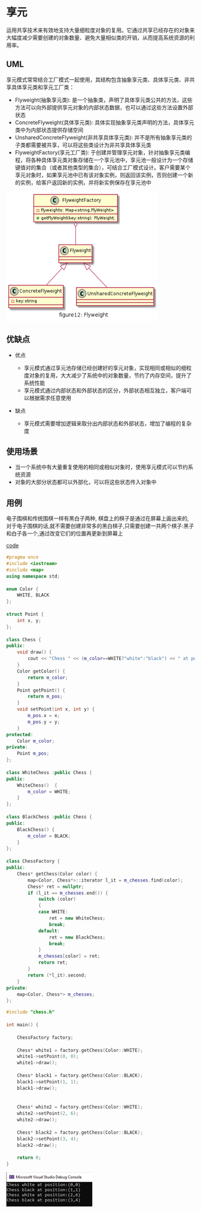 # 享元

运用共享技术来有效地支持大量细粒度对象的复用。它通过共享已经存在的对象来大幅度减少需要创建的对象数量、避免大量相似类的开销，从而提高系统资源的利用率。

## UML

享元模式常常结合工厂模式一起使用，其结构包含抽象享元类、具体享元类、非共享具体享元类和享元工厂类：
* Flyweight(抽象享元类): 是一个抽象类，声明了具体享元类公共的方法，这些方法可以向外部提供享元对象的内部状态数据，也可以通过这些方法设置外部状态
* ConcreteFlyweight(具体享元类): 具体实现抽象享元类声明的方法，具体享元类中为内部状态提供存储空间
* UnsharedConcreteFlyweight(非共享具体享元类): 并不是所有抽象享元类的子类都需要被共享，可以将这些类设计为非共享具体享元类
* FlyweightFactory(享元工厂类): 于创建并管理享元对象，针对抽象享元类编程，将各种具体享元类对象存储在一个享元池中，享元池一般设计为一个存储键值对的集合（或者其他类型的集合），可结合工厂模式设计。客户需要某个享元对象时，如果享元池中已有该对象实例，则返回该实例，否则创建一个新的实例，给客户返回新的实例，并将新实例保存在享元池中

![figure12_flyweight](img/figure12_flyweight.png)

## 优缺点

* 优点
  * 享元模式通过享元池存储已经创建好的享元对象，实现相同或相似的细粒度对象的复用，大大减少了系统中的对象数量，节约了内存空间，提升了系统性能
  * 享元模式通过内部状态和外部状态的区分，外部状态相互独立，客户端可以根据需求任意使用

* 缺点
  * 享元模式需要增加逻辑来取分出内部状态和外部状态，增加了编程的复杂度

## 使用场景

* 当一个系统中有大量重复使用的相同或相似对象时，使用享元模式可以节约系统资源
* 对象的大部分状态都可以外部化，可以将这些状态传入对象中

## 用例
电子围棋和传统围棋一样有黑白子两种, 棋盘上的棋子是通过在屏幕上画出来的, 对于电子围棋的话,就不需要创建非常多的黑白棋子,只需要创建一共两个棋子:黑子和白子各一个,通过改变它们的位置再更新到屏幕上

[code](../code/12_flyweight)

```c++
#pragma once
#include <iostream>
#include <map>
using namespace std;

enum Color {
	WHITE, BLACK
};

struct Point {
	int x, y;
};

class Chess {
public:
	void draw() {
		cout << "Chess " << (m_color==WHITE?"white":"black") << " at position:("<< m_pos.x<<","<< m_pos.y<<")" << endl;
	}
	Color getColor() {
		return m_color;
	}
	Point getPoint() {
		return m_pos;
	}
	void setPoint(int x, int y) {
		m_pos.x = x;
		m_pos.y = y;
	}
protected:
	Color m_color;
private:
	Point m_pos;
};

class WhiteChess :public Chess {
public:
	WhiteChess()  {
		m_color = WHITE;
	}
};

class BlackChess :public Chess {
public:
	BlackChess() {
		m_color = BLACK;
	}
};

class ChessFactory {
public:
	Chess* getChess(Color color) {
		map<Color, Chess*>::iterator l_it = m_chesses.find(color);
		Chess* ret = nullptr;
		if (l_it == m_chesses.end()) {
			switch (color)
			{
			case WHITE:
				ret = new WhiteChess;
				break;
			default:
				ret = new BlackChess;
				break;
			}
			m_chesses[color] = ret;
			return ret;
		}
		return (*l_it).second;
	}
private:
	map<Color, Chess*> m_chesses;
};
```

```c++
#include "chess.h"

int main() {

	ChessFactory factory;

	Chess* white1 = factory.getChess(Color::WHITE);
	white1->setPoint(0, 0);
	white1->draw();

	Chess* black1 = factory.getChess(Color::BLACK);
	black1->setPoint(1, 1);
	black1->draw();


	Chess* white2 = factory.getChess(Color::WHITE);
	white2->setPoint(2, 6);
	white2->draw();

	Chess* black2 = factory.getChess(Color::BLACK);
	black2->setPoint(3, 4);
	black2->draw();

	return 0;
}
```

![result](../code/12_flyweight/result.png)